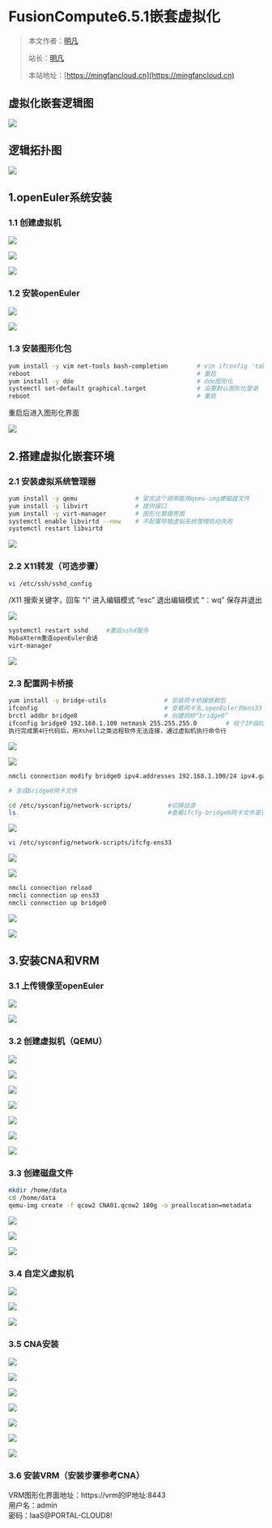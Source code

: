 # FusionCompute6.5.1嵌套虚拟化


> 本文作者：[明凡]()
>
> 站长：[明凡]()
>
> 本站地址：[https://mingfancloud.cn](https://mingfancloud.cn)

## 虚拟化嵌套逻辑图

![](https://mingfanweb-img.obs.cn-north-4.myhuaweicloud.com/University-studies/cloud-computing/DesktopCloudTechnology/FusionCompute6.5.1NestedVirtualization/202403301609197.png)

## 逻辑拓扑图

![](https://mingfanweb-img.obs.cn-north-4.myhuaweicloud.com/University-studies/cloud-computing/DesktopCloudTechnology/FusionCompute6.5.1NestedVirtualization/202403301609673.png)

## 1.openEuler系统安装

### 1.1 创建虚拟机

![](https://mingfanweb-img.obs.cn-north-4.myhuaweicloud.com/University-studies/cloud-computing/DesktopCloudTechnology/FusionCompute6.5.1NestedVirtualization/202403301610460.png)

![](https://mingfanweb-img.obs.cn-north-4.myhuaweicloud.com/University-studies/cloud-computing/DesktopCloudTechnology/FusionCompute6.5.1NestedVirtualization/202403301611454.png)

![](https://mingfanweb-img.obs.cn-north-4.myhuaweicloud.com/University-studies/cloud-computing/DesktopCloudTechnology/FusionCompute6.5.1NestedVirtualization/202403301611961.png)

### 1.2 安装openEuler

![](https://mingfanweb-img.obs.cn-north-4.myhuaweicloud.com/University-studies/cloud-computing/DesktopCloudTechnology/FusionCompute6.5.1NestedVirtualization/202403301611220.png)

![](https://mingfanweb-img.obs.cn-north-4.myhuaweicloud.com/University-studies/cloud-computing/DesktopCloudTechnology/FusionCompute6.5.1NestedVirtualization/202403301611350.png)

### 1.3 安装图形化包

```bash
yum install -y vim net-tools bash-completion        # vim ifconfig 'tab'
reboot                                              # 重启
yum install -y dde                                  # dde图形化
systemctl set-default graphical.target              # 设置默认图形化登录
reboot                                              # 重启
```

重启后进入图形化界面

![](https://mingfanweb-img.obs.cn-north-4.myhuaweicloud.com/University-studies/cloud-computing/DesktopCloudTechnology/FusionCompute6.5.1NestedVirtualization/202403301613819.png)

## 2.搭建虚拟化嵌套环境

### 2.1 安装虚拟系统管理器

```bash
yum install -y qemu                # 安完这个顺带能用qemu-img建磁盘文件
yum install -y libvirt             # 提供接口
yum install -y virt-manager        # 图形化管理界面
systemctl enable libvirtd --now    # 不配置导致虚拟系统管理启动失败
systemctl restart libvirtd
```

![](https://mingfanweb-img.obs.cn-north-4.myhuaweicloud.com/University-studies/cloud-computing/DesktopCloudTechnology/FusionCompute6.5.1NestedVirtualization/202403301614074.png)

### 2.2 X11转发（可选步骤）

```bash
vi /etc/ssh/sshd_config
```

/X11 搜索关键字，回车
“i” 进入编辑模式
“esc” 退出编辑模式
“：wq” 保存并退出

![](https://mingfanweb-img.obs.cn-north-4.myhuaweicloud.com/University-studies/cloud-computing/DesktopCloudTechnology/FusionCompute6.5.1NestedVirtualization/202403301616833.png)

```bash
systemctl restart sshd     #重启sshd服务
MobaXterm重连openEuler会话
virt-manager
```

![](https://mingfanweb-img.obs.cn-north-4.myhuaweicloud.com/University-studies/cloud-computing/DesktopCloudTechnology/FusionCompute6.5.1NestedVirtualization/202403301616207.png)

### 2.3 配置网卡桥接

```bash
yum install -y bridge-utils                # 安装网卡桥接依赖包
ifconfig                                   # 查看网卡名,openEuler的ens33
brctl addbr bridge0                        # 创建网桥“bridge0”
ifconfig bridge0 192.168.1.100 netmask 255.255.255.0        # 给个IP临时激活（网段以电脑所在网络为准，需要命令行ping一个没有使用的IP地址）
执行完成第4行代码后，用Xshell之类远程软件无法连接，通过虚拟机执行命令行
```

![](https://mingfanweb-img.obs.cn-north-4.myhuaweicloud.com/University-studies/cloud-computing/DesktopCloudTechnology/FusionCompute6.5.1NestedVirtualization/202403301620735.png)

![](https://mingfanweb-img.obs.cn-north-4.myhuaweicloud.com/University-studies/cloud-computing/DesktopCloudTechnology/FusionCompute6.5.1NestedVirtualization/202403301620169.png)

```bash
nmcli connection modify bridge0 ipv4.addresses 192.168.1.100/24 ipv4.gateway 192.168.1.1 ipv4.dns 114.114.114.114 connection.autoconnect yes        

# 生成bridge0网卡文件
```

```bash
cd /etc/sysconfig/network-scripts/          #切换目录
ls                                          #查看ifcfg-bridge0网卡文件是否存在
```

![](https://mingfanweb-img.obs.cn-north-4.myhuaweicloud.com/University-studies/cloud-computing/DesktopCloudTechnology/FusionCompute6.5.1NestedVirtualization/202403301621876.png)

```bash
vi /etc/sysconfig/network-scripts/ifcfg-ens33
```

![](https://mingfanweb-img.obs.cn-north-4.myhuaweicloud.com/University-studies/cloud-computing/DesktopCloudTechnology/FusionCompute6.5.1NestedVirtualization/202403301622114.png)

![](https://mingfanweb-img.obs.cn-north-4.myhuaweicloud.com/University-studies/cloud-computing/DesktopCloudTechnology/FusionCompute6.5.1NestedVirtualization/202403301622919.png)

```bash
nmcli connection reload
nmcli connection up ens33
nmcli connection up bridge0
```

![](https://mingfanweb-img.obs.cn-north-4.myhuaweicloud.com/University-studies/cloud-computing/DesktopCloudTechnology/FusionCompute6.5.1NestedVirtualization/202403301623042.png)

![](https://mingfanweb-img.obs.cn-north-4.myhuaweicloud.com/University-studies/cloud-computing/DesktopCloudTechnology/FusionCompute6.5.1NestedVirtualization/202403301623793.png)

## 3.安装CNA和VRM

### 3.1 上传镜像至openEuler

![](https://mingfanweb-img.obs.cn-north-4.myhuaweicloud.com/University-studies/cloud-computing/DesktopCloudTechnology/FusionCompute6.5.1NestedVirtualization/202403301624332.png)

![](https://mingfanweb-img.obs.cn-north-4.myhuaweicloud.com/University-studies/cloud-computing/DesktopCloudTechnology/FusionCompute6.5.1NestedVirtualization/202403301624212.png)

### 3.2 创建虚拟机（QEMU）

![](https://mingfanweb-img.obs.cn-north-4.myhuaweicloud.com/University-studies/cloud-computing/DesktopCloudTechnology/FusionCompute6.5.1NestedVirtualization/202403301625012.png)

![](https://mingfanweb-img.obs.cn-north-4.myhuaweicloud.com/University-studies/cloud-computing/DesktopCloudTechnology/FusionCompute6.5.1NestedVirtualization/202403301625016.png)

![](https://mingfanweb-img.obs.cn-north-4.myhuaweicloud.com/University-studies/cloud-computing/DesktopCloudTechnology/FusionCompute6.5.1NestedVirtualization/202403301625663.png)

![](https://mingfanweb-img.obs.cn-north-4.myhuaweicloud.com/University-studies/cloud-computing/DesktopCloudTechnology/FusionCompute6.5.1NestedVirtualization/202403301625207.png)

![](https://mingfanweb-img.obs.cn-north-4.myhuaweicloud.com/University-studies/cloud-computing/DesktopCloudTechnology/FusionCompute6.5.1NestedVirtualization/202403301625717.png)

![](https://mingfanweb-img.obs.cn-north-4.myhuaweicloud.com/University-studies/cloud-computing/DesktopCloudTechnology/FusionCompute6.5.1NestedVirtualization/202403301626380.png)

![](https://mingfanweb-img.obs.cn-north-4.myhuaweicloud.com/University-studies/cloud-computing/DesktopCloudTechnology/FusionCompute6.5.1NestedVirtualization/202403301626790.png)

### 3.3 创建磁盘文件

```bash
mkdir /home/data
cd /home/data
qemu-img create -f qcow2 CNA01.qcow2 180g -o preallocation=metadata
```

![](https://mingfanweb-img.obs.cn-north-4.myhuaweicloud.com/University-studies/cloud-computing/DesktopCloudTechnology/FusionCompute6.5.1NestedVirtualization/202403301627478.png)

![](https://mingfanweb-img.obs.cn-north-4.myhuaweicloud.com/University-studies/cloud-computing/DesktopCloudTechnology/FusionCompute6.5.1NestedVirtualization/202403301627365.png)

![](https://mingfanweb-img.obs.cn-north-4.myhuaweicloud.com/University-studies/cloud-computing/DesktopCloudTechnology/FusionCompute6.5.1NestedVirtualization/202403301627942.png)

### 3.4 自定义虚拟机

![](https://mingfanweb-img.obs.cn-north-4.myhuaweicloud.com/University-studies/cloud-computing/DesktopCloudTechnology/FusionCompute6.5.1NestedVirtualization/202403301628896.png)

![](https://mingfanweb-img.obs.cn-north-4.myhuaweicloud.com/University-studies/cloud-computing/DesktopCloudTechnology/FusionCompute6.5.1NestedVirtualization/202403301628305.png)

![](https://mingfanweb-img.obs.cn-north-4.myhuaweicloud.com/University-studies/cloud-computing/DesktopCloudTechnology/FusionCompute6.5.1NestedVirtualization/202403301628501.png)

### 3.5 CNA安装

![](https://mingfanweb-img.obs.cn-north-4.myhuaweicloud.com/University-studies/cloud-computing/DesktopCloudTechnology/FusionCompute6.5.1NestedVirtualization/202403301629152.png)

![](https://mingfanweb-img.obs.cn-north-4.myhuaweicloud.com/University-studies/cloud-computing/DesktopCloudTechnology/FusionCompute6.5.1NestedVirtualization/202403301630803.png)

![](https://mingfanweb-img.obs.cn-north-4.myhuaweicloud.com/University-studies/cloud-computing/DesktopCloudTechnology/FusionCompute6.5.1NestedVirtualization/202403301630196.png)

![](https://mingfanweb-img.obs.cn-north-4.myhuaweicloud.com/University-studies/cloud-computing/DesktopCloudTechnology/FusionCompute6.5.1NestedVirtualization/202403301630352.png)

![](https://mingfanweb-img.obs.cn-north-4.myhuaweicloud.com/University-studies/cloud-computing/DesktopCloudTechnology/FusionCompute6.5.1NestedVirtualization/202403301630259.png)

![](https://mingfanweb-img.obs.cn-north-4.myhuaweicloud.com/University-studies/cloud-computing/DesktopCloudTechnology/FusionCompute6.5.1NestedVirtualization/202403301630374.png)

![](https://mingfanweb-img.obs.cn-north-4.myhuaweicloud.com/University-studies/cloud-computing/DesktopCloudTechnology/FusionCompute6.5.1NestedVirtualization/202403301631311.png)

### 3.6 安装VRM（安装步骤参考CNA）

VRM图形化界面地址：https://vrm的IP地址:8443  
用户名：admin  
密码：IaaS@PORTAL-CLOUD8!




